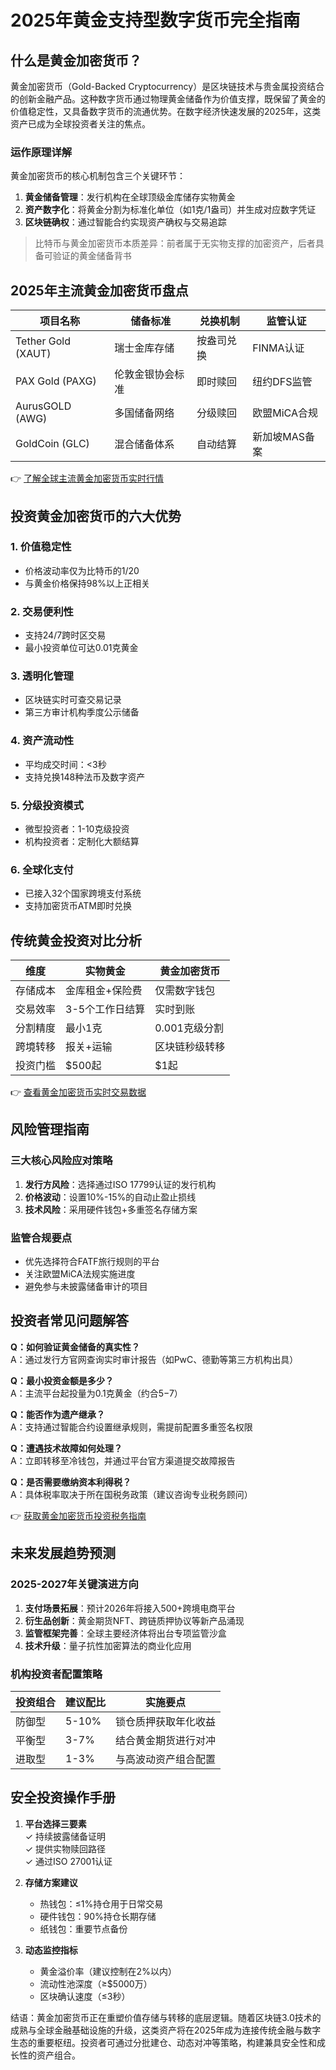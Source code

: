 # 2025年黄金支持型数字货币完全指南

## 什么是黄金加密货币？
黄金加密货币（Gold-Backed Cryptocurrency）是区块链技术与贵金属投资结合的创新金融产品。这种数字货币通过物理黄金储备作为价值支撑，既保留了黄金的价值稳定性，又具备数字货币的流通优势。在数字经济快速发展的2025年，这类资产已成为全球投资者关注的焦点。

### 运作原理详解
黄金加密货币的核心机制包含三个关键环节：
1. **黄金储备管理**：发行机构在全球顶级金库储存实物黄金
2. **资产数字化**：将黄金分割为标准化单位（如1克/1盎司）并生成对应数字凭证
3. **区块链确权**：通过智能合约实现资产确权与交易追踪

> 比特币与黄金加密货币本质差异：前者属于无实物支撑的加密资产，后者具备可验证的黄金储备背书

## 2025年主流黄金加密货币盘点
| 项目名称 | 储备标准 | 兑换机制 | 监管认证 |
|---------|----------|----------|----------|
| Tether Gold (XAUT) | 瑞士金库存储 | 按盎司兑换 | FINMA认证 |
| PAX Gold (PAXG) | 伦敦金银协会标准 | 即时赎回 | 纽约DFS监管 |
| AurusGOLD (AWG) | 多国储备网络 | 分级赎回 | 欧盟MiCA合规 |
| GoldCoin (GLC) | 混合储备体系 | 自动结算 | 新加坡MAS备案 |

👉 [了解全球主流黄金加密货币实时行情](https://bit.ly/okx_welcome)

## 投资黄金加密货币的六大优势
### 1. 价值稳定性
- 价格波动率仅为比特币的1/20
- 与黄金价格保持98%以上正相关

### 2. 交易便利性
- 支持24/7跨时区交易
- 最小投资单位可达0.01克黄金

### 3. 透明化管理
- 区块链实时可查交易记录
- 第三方审计机构季度公示储备

### 4. 资产流动性
- 平均成交时间：<3秒
- 支持兑换148种法币及数字资产

### 5. 分级投资模式
- 微型投资者：1-10克级投资
- 机构投资者：定制化大额结算

### 6. 全球化支付
- 已接入32个国家跨境支付系统
- 支持加密货币ATM即时兑换

## 传统黄金投资对比分析
| 维度        | 实物黄金          | 黄金加密货币       |
|-------------|-------------------|--------------------|
| 存储成本    | 金库租金+保险费   | 仅需数字钱包       |
| 交易效率    | 3-5个工作日结算   | 实时到账           |
| 分割精度    | 最小1克           | 0.001克级分割      |
| 跨境转移    | 报关+运输         | 区块链秒级转移     |
| 投资门槛    | $500起            | $1起               |

👉 [查看黄金加密货币实时交易数据](https://bit.ly/okx_welcome)

## 风险管理指南
### 三大核心风险应对策略
1. **发行方风险**：选择通过ISO 17799认证的发行机构
2. **价格波动**：设置10%-15%的自动止盈止损线
3. **技术风险**：采用硬件钱包+多重签名存储方案

### 监管合规要点
- 优先选择符合FATF旅行规则的平台
- 关注欧盟MiCA法规实施进度
- 避免参与未披露储备审计的项目

## 投资者常见问题解答
**Q：如何验证黄金储备的真实性？**  
A：通过发行方官网查询实时审计报告（如PwC、德勤等第三方机构出具）

**Q：最小投资金额是多少？**  
A：主流平台起投量为0.1克黄金（约合$5-$7）

**Q：能否作为遗产继承？**  
A：支持通过智能合约设置继承规则，需提前配置多重签名权限

**Q：遭遇技术故障如何处理？**  
A：立即转移至冷钱包，并通过平台官方渠道提交故障报告

**Q：是否需要缴纳资本利得税？**  
A：具体税率取决于所在国税务政策（建议咨询专业税务顾问）

👉 [获取黄金加密货币投资税务指南](https://bit.ly/okx_welcome)

## 未来发展趋势预测
### 2025-2027年关键演进方向
1. **支付场景拓展**：预计2026年将接入500+跨境电商平台
2. **衍生品创新**：黄金期货NFT、跨链质押协议等新产品涌现
3. **监管框架完善**：全球主要经济体将出台专项监管沙盒
4. **技术升级**：量子抗性加密算法的商业化应用

### 机构投资者配置策略
| 投资组合 | 建议配比 | 实施要点 |
|----------|----------|----------|
| 防御型   | 5-10%    | 锁仓质押获取年化收益 |
| 平衡型   | 3-7%     | 结合黄金期货进行对冲 |
| 进取型   | 1-3%     | 与高波动资产组合配置 |

## 安全投资操作手册
1. **平台选择三要素**  
   ✓ 持续披露储备证明  
   ✓ 提供实物赎回路径  
   ✓ 通过ISO 27001认证

2. **存储方案建议**  
   - 热钱包：≤1%持仓用于日常交易  
   - 硬件钱包：90%持仓长期存储  
   - 纸钱包：重要节点备份

3. **动态监控指标**  
   - 黄金溢价率（建议控制在2%以内）  
   - 流动性池深度（≥$5000万）  
   - 区块确认速度（≤3秒）

结语：黄金加密货币正在重塑价值存储与转移的底层逻辑。随着区块链3.0技术的成熟与全球金融基础设施的升级，这类资产将在2025年成为连接传统金融与数字生态的重要枢纽。投资者可通过分批建仓、动态对冲等策略，构建兼具安全性和成长性的资产组合。
